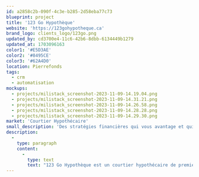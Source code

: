 ```yaml
---
id: a2858c2b-090f-4c3e-b285-2d58eba77c73
blueprint: project
title: '123 Go Hypothèque'
website: 'https://123gohypotheque.ca'
brand_logo: clients_logo/123go.png
updated_by: cd3700e4-11c6-42b6-8dbb-6134449b1279
updated_at: 1703096163
color1: '#E5D3AE'
color2: '#8495CE'
color3: '#62A4D0'
location: Pierrefonds
tags:
  - crm
  - automatisation
mockups:
  - projects/milistack_screenshot-2023-11-09-14.19.04.png
  - projects/milistack_screenshot-2023-11-09-14.31.21.png
  - projects/milistack_screenshot-2023-11-09-14.26.58.png
  - projects/milistack_screenshot-2023-11-09-14.28.28.png
  - projects/milistack_screenshot-2023-11-09-14.29.30.png
market: 'Courtier Hypothécaire'
small_description: 'Des stratégies financières qui vous avantage et qui vous en donnes plus.'
description:
  -
    type: paragraph
    content:
      -
        type: text
        text: "123 Go Hypothèque est un courtier hypothécaire de premier plan, fort de plus de 3000 dossiers traités, qui se distingue dans le secteur par son approche innovante et technologique. Utilisant l'intelligence artificielle, nous offrons des solutions à la fine pointe de la technologie, non seulement pour un suivi de dossier efficace et personnalisé, mais également pour la génération de leads. Chez 123 Go Hypothèque, nous combinons expertise humaine et technologie avancée pour fournir à nos clients des services rapides, fiables et adaptés à leurs besoins spécifiques. Notre engagement est de simplifier et d'optimiser le processus hypothécaire, rendant chaque étape claire et accessible, tout en garantissant les meilleures options disponibles sur le marché."
---
```

